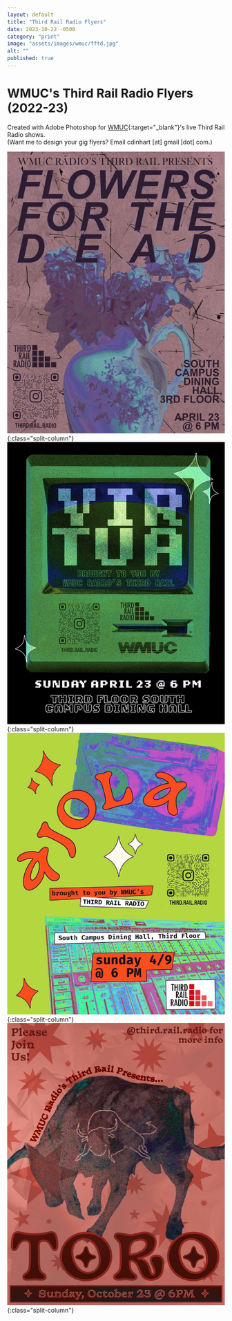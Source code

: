 ```yaml
---
layout: default
title: "Third Rail Radio Flyers"
date: 2023-10-22 -0500
category: "print"
image: "assets/images/wmuc/fftd.jpg"
alt: ""
published: true
---
```


# WMUC's Third Rail Radio Flyers (2022-23)

Created with Adobe Photoshop for [WMUC](https://wmuc.umd.edu/){:target="_blank"}'s live Third Rail Radio shows.  
(Want me to design your gig flyers? Email cdinhart [at] gmail [dot] com.)

![](assets/images/wmuc/fftd.jpg){:class="split-column"}
![](assets/images/wmuc/virtua.jpg){:class="split-column"}
![](assets/images/wmuc/ajola.jpg){:class="split-column"}
![](assets/images/wmuc/toro_flyer.jpg){:class="split-column"}